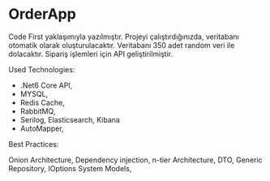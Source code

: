 # OrderApp

Code First yaklaşımıyla yazılmıştır. Projeyi çalıştırdığınızda, veritabanı otomatik olarak oluşturulacaktır. Veritabanı 350 adet random veri ile dolacaktır.
Sipariş işlemleri için API geliştirilmiştir.

Used Technologies:

* .Net6 Core API, 
* MYSQL, 
* Redis Cache,
* RabbitMQ,
* Serilog, Elasticsearch, Kibana
* AutoMapper, 

Best Practices: 

Onion Architecture, 
Dependency injection, 
n-tier Architecture, 
DTO, 
Generic Repository, 
IOptions System Models, 
